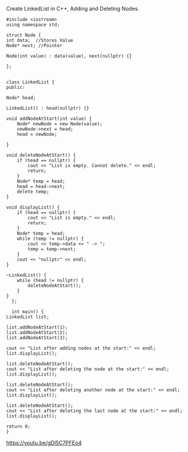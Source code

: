 Create LinkedList in C++, Adding and Deleting Nodes.


    #include <iostream>
    using namespace std;

    struct Node {
    int data;  //Stores Value
    Node* next; //Pointer
    
    Node(int value) : data(value), next(nullptr) {}
    
    };


    class LinkedList {
    public:

    Node* head; 
    
    LinkedList() : head(nullptr) {}
    
    void addNodeAtStart(int value) {
        Node* newNode = new Node(value);
        newNode->next = head;
        head = newNode; 
        
    }

    void deleteNodeAtStart() {
        if (head == nullptr) {
            cout << "List is empty. Cannot delete." << endl;
            return;
        }
        Node* temp = head; 
        head = head->next;  
        delete temp;  
    }

    void displayList() {
        if (head == nullptr) {
            cout << "List is empty." << endl;
            return;
        }
        Node* temp = head;
        while (temp != nullptr) {
            cout << temp->data << " -> ";
            temp = temp->next;
        }
        cout << "nullptr" << endl;
    }

    ~LinkedList() {
        while (head != nullptr) {
            deleteNodeAtStart();
        }
    }
      };

      int main() {
    LinkedList list;

    list.addNodeAtStart(1);
    list.addNodeAtStart(2);
    list.addNodeAtStart(3);

    cout << "List after adding nodes at the start:" << endl;
    list.displayList();

    list.deleteNodeAtStart();
    cout << "List after deleting the node at the start:" << endl;
    list.displayList();  
    
    list.deleteNodeAtStart();
    cout << "List after deleting another node at the start:" << endl;
    list.displayList();  
    
    list.deleteNodeAtStart();
    cout << "List after deleting the last node at the start:" << endl;
    list.displayList(); 

    return 0;
    }
https://youtu.be/gDl5C7PFEo4
